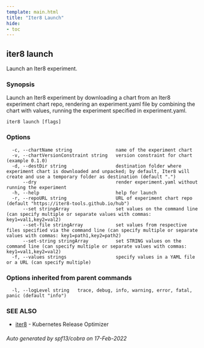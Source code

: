 ```yaml
---
template: main.html
title: "Iter8 Launch"
hide:
- toc
---
```

## iter8 launch

Launch an Iter8 experiment.

### Synopsis


Launch an Iter8 experiment by downloading a chart from an Iter8 experiment chart repo, rendering an experiment.yaml file by combining the chart with values, running the experiment specified in experiment.yaml.

```
iter8 launch [flags]
```

### Options

```
  -c, --chartName string                name of the experiment chart
  -v, --chartVersionConstraint string   version constraint for chart (example 0.1.0)
  -d, --destDir string                  destination folder where experiment chart is downloaded and unpacked; by default, Iter8 will create and use a temporary folder as destination (default ".")
      --dry                             render experiment.yaml without running the experiment
  -h, --help                            help for launch
  -r, --repoURL string                  URL of experiment chart repo (default "https://iter8-tools.github.io/hub")
      --set stringArray                 set values on the command line (can specify multiple or separate values with commas: key1=val1,key2=val2)
      --set-file stringArray            set values from respective files specified via the command line (can specify multiple or separate values with commas: key1=path1,key2=path2)
      --set-string stringArray          set STRING values on the command line (can specify multiple or separate values with commas: key1=val1,key2=val2)
  -f, --values strings                  specify values in a YAML file or a URL (can specify multiple)
```

### Options inherited from parent commands

```
  -l, --logLevel string   trace, debug, info, warning, error, fatal, panic (default "info")
```

### SEE ALSO

* [iter8](iter8.md)	 - Kubernetes Release Optimizer

###### Auto generated by spf13/cobra on 17-Feb-2022
